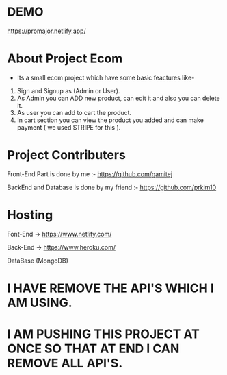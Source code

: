 # DEMO 

https://promajor.netlify.app/


# About Project Ecom

- Its a small ecom project which have some basic feactures like-

1. Sign and Signup as (Admin or User).
2. As Admin you can ADD new product, can edit it and also you can delete it.
3. As user you can add to cart the product.
4. In cart section you can view the product you added and can make payment ( we used STRIPE for this ).


# Project Contributers 

Front-End Part is done by me :- https://github.com/gamitej

BackEnd and Database is done by my friend :- https://github.com/prklm10


# Hosting 

Font-End -> https://www.netlify.com/

Back-End -> https://www.heroku.com/

DataBase (MongoDB)


# I HAVE REMOVE THE API'S WHICH I AM USING.
# I AM PUSHING THIS PROJECT AT ONCE SO THAT AT END I CAN REMOVE ALL API'S.  